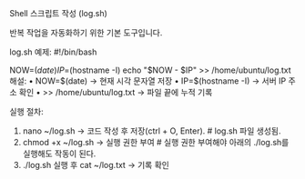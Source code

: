 Shell 스크립트 작성 (log.sh)

반복 작업을 자동화하기 위한 기본 도구입니다.

log.sh 예제:
#!/bin/bash

NOW=$(date)
IP=$(hostname -I)
echo "$NOW - $IP" >> /home/ubuntu/log.txt
해설:
• NOW=$(date) → 현재 시각 문자열 저장
• IP=$(hostname -I) → 서버 IP 주소 확인
• >> /home/ubuntu/log.txt → 파일 끝에 누적 기록

실행 절차:
1) nano ~/log.sh → 코드 작성 후 저장(ctrl + O, Enter). # log.sh 파일 생성됨.
2) chmod +x ~/log.sh → 실행 권한 부여 # 실행 권한 부여해야 아래의 ./log.sh를 실행해도 작동이 된다. 
3) ./log.sh 실행 후 cat ~/log.txt → 기록 확인